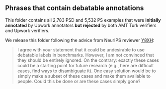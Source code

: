 ## Phrases that contain debatable annotations
This folder contains all 2,783 PSD and 5,532 PS examples that were **initially annotated** by Upwork annotators **but rejected** by both AMT Turk verifiers and Upwork verifiers.

We release this folder following the advice from NeurIPS reviewer [Y8XH](https://openreview.net/forum?id=NETsAaKwzMp&noteId=UIej3DPr_Le):

> I agree with your statement that it could be undesirable to use debatable labels in benchmarks. However, I am not convinced that they should be entirely ignored. On the contrary: exactly these cases could be a starting point for future research (e.g., here are difficult cases, find ways to disambiguate it). One easy solution would be to simply make a subset of these cases and make them available to people. Could this be done or are these cases simply gone?
